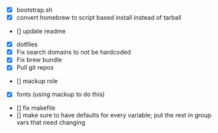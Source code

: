 - [x] bootstrap.sh
- [x] convert homebrew to script based install instead of tarball
- [] update readme
- [x] dotfiles
- [x] Fix search domains to not be hardcoded
- [x] Fix brew bundle
- [x] Pull git repos
- [] mackup role
- [x] fonts (using mackup to do this)
- [] fix makefile
- [] make sure to have defaults for every variable; put the rest in group vars that need changing
